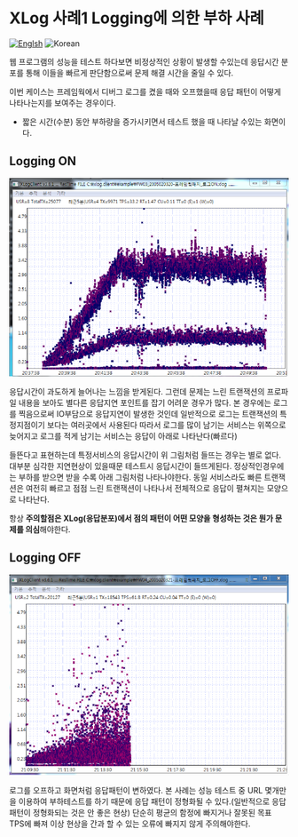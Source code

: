 # XLog 사례1 Logging에 의한 부하 사례
[![Englsh](https://img.shields.io/badge/language-English-red.svg)](XLogCase1LogOnOff.md) ![Korean](https://img.shields.io/badge/language-Korean-blue.svg)

웹 프로그램의 성능을 테스트 하다보면 비정상적인 상황이 발생할 수있는데
응답시간 분포를 통해 이들을 빠르게 판단함으로써 문제 해결 시간을 줄일 수 있다.

이번 케이스는 프레임웍에서 디버그 로그를 켰을 때와 오프했을때 응답 패턴이 어떻게 나타나는지를 보여주는 경우이다.

* 짧은 시간(수분) 동안 부하량을 증가시키면서 테스트 했을 때 나타날 수있는 화면이다.


## Logging ON
![Log On](../img/client/xlog_log_on_case.png)

응답시간이 과도하게 늘어나는 느낌을 받게된다. 그런데 문제는 느린 트랜잭션의 프로파일 내용을 보아도 별다른 응답지연 포인트를 잡기 어려운 경우가 많다. 본 경우에는 로그를 찍음으로써 IO부담으로 응답지연이 발생한 것인데 일반적으로 로그는 트랜잭션의 특정지점이기 보다는
여러곳에서 사용된다 따라서 로그를 많이 남기는 서비스는 위쪽으로 늦어지고 로그를 적게 남기는 서비스는 응답이 아래로 나타난다(빠르다)

들뜬다고 표현하는데 특정서비스의 응답시간이 위 그림처럼 들뜨는 경우는 별로 없다. 대부분 심각한 지연현상이 있을때문
테스트시 응답시간이 들뜨게된다. 정상적인경우에는 부하를 받으면 받을 수록 아래 그림처럼 나타나야한다.
동일 서비스라도 빠른 트랜잭션은 여전히 빠르고 점점 느린 트랜잭션이 나타나서 전체적으로 응답이 펼쳐지는 모양으로 나타난다.

항상 **주의할점은 XLog(응답분포)에서 점의 패턴이 어떤 모양을 형성하는 것은 뭔가 문제를 의심**해야한다.

## Logging OFF
![Log Off](../img/client/xlog_log_off_case.png)

로그를 오프하고 화면처럼 응답패턴이 변하였다.
본 사례는 성능 테스트 중 URL 몇개만을 이용하여 부하테스트를 하기 때문에 응답 패턴이 정형화될 수 있다.(일반적으로 응답패턴이 정형화되는 것은 안 좋은 현상)
단순히 평균의 함정에 빠지거나 잘못된 목표 TPS에 빠져 이상 현상을 간과 할 수 있는 오류에 빠지지 않게 주의해야한다.
